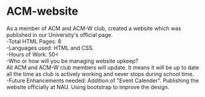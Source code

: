 # ACM-website
As a member of ACM and ACM-W club, created a website which was published in our University's official page.<br>
-Total HTML Pages: 8<br>
-Languages used: HTML and CSS.<br>
-Hours of Work: 50<<br>
-Who or how will you be managing website upkeep?<br>
All ACM and ACM-W club members will update. It means it will be
up to date all the time as club is actively working and never
stops during school time.<br>
-Future Enhancements needed:
Addition of "Event Calender".
Publishing the website officially at NAU.
Using bootstrap to improve the design.
